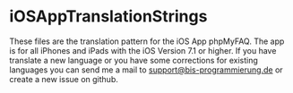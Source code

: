 # iOSAppTranslationStrings

These files are the translation pattern for the iOS App phpMyFAQ. The app is for all iPhones and iPads with the iOS Version 7.1 or higher. If you have translate a new language or you have some corrections for existing languages you can send me a mail to support@bis-programmierung.de or create a new issue on github.
